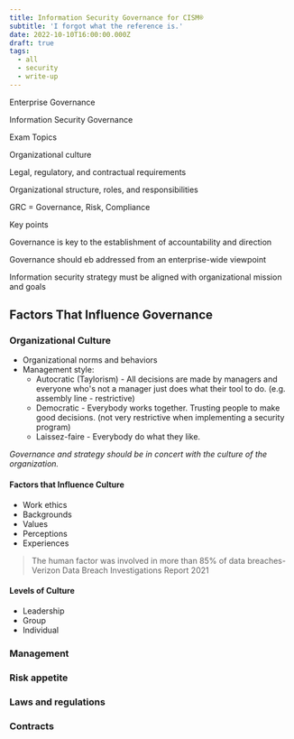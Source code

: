 ```yaml
---
title: Information Security Governance for CISM®
subtitle: 'I forgot what the reference is.'
date: 2022-10-10T16:00:00.000Z
draft: true
tags:
  - all
  - security
  - write-up
---
```


Enterprise Governance

Information Security Governance

Exam Topics

Organizational culture

Legal, regulatory, and contractual requirements

Organizational structure, roles, and responsibilities

GRC = Governance, Risk, Compliance

Key points

Governance is key to the establishment of accountability and direction

Governance should eb addressed from an enterprise-wide viewpoint

Information security strategy must be aligned with organizational mission and goals

## Factors That Influence Governance

### Organizational Culture

* Organizational norms and behaviors
* Management style:
  * Autocratic (Taylorism) - All decisions are made by managers and everyone who's not a manager just does what their tool to do. (e.g. assembly line - restrictive)
  * Democratic - Everybody works together. Trusting people to make good decisions. (not very restrictive when implementing a security program)
  * Laissez-faire - Everybody do what they like.

*Governance and strategy should be in concert with the culture of the organization.*

#### Factors that Influence Culture

* Work ethics
* Backgrounds
* Values
* Perceptions
* Experiences

> The human factor was involved in more than 85% of data breaches- Verizon Data Breach Investigations Report 2021

#### Levels of Culture

* Leadership
* Group
* Individual

### Management

### Risk appetite

### Laws and regulations

### Contracts
